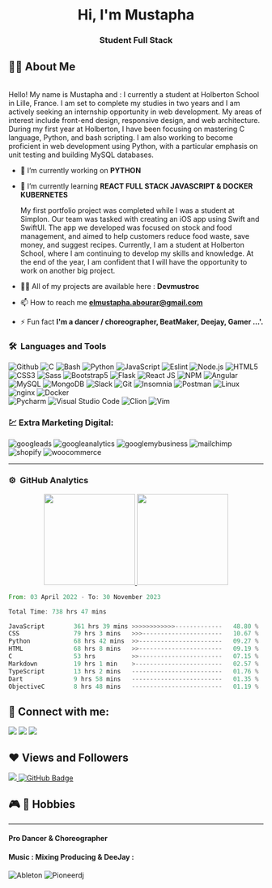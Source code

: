 
<h1 align="center">Hi, I'm Mustapha</h1>
<h3 align="center">Student Full Stack</h3>

## 🙋‍♂️ About Me

<br>
Hello!
My name is Mustapha and :
I currently a student at Holberton School in Lille, France. I am set to complete my studies in two years and I am actively seeking an internship opportunity in web development. My areas of interest include front-end design, responsive design, and web architecture. During my first year at Holberton, I have been focusing on mastering C language, Python, and bash scripting. I am also working to become proficient in web development using Python, with a particular emphasis on unit testing and building MySQL databases.


- 🔭 I’m currently working on **PYTHON**

- 🌱 I’m currently learning **REACT FULL STACK JAVASCRIPT & DOCKER KUBERNETES**

  My first portfolio project was completed while I was a student at Simplon. Our team was tasked with creating an iOS app using Swift and SwiftUI. The app we developed was focused on stock and food management, and aimed to help customers reduce food waste, save money, and suggest recipes. Currently, I am a student at Holberton School, where I am continuing to develop my skills and knowledge. At the end of the year, I am confident that I will have the opportunity to work on another big project.
  
- 👨‍💻 All of my projects are available here : **Devmustroc**
- 📫 How to reach me **elmustapha.abourar@gmail.com**

- ⚡ Fun fact **I'm a dancer / choreographer, BeatMaker, Deejay, Gamer ...'.**

### 🛠 &nbsp;Languages and Tools

![Github](https://img.shields.io/badge/-Github-181717?style=flat-square&logo=GitHub&logoColor=white)
![C](https://img.shields.io/badge/-05122A?style=flat&logo=C&logoColor=A8B9CC)
![Bash](https://img.shields.io/badge/-gnubash-5849BE?style=flat-square&logo=gnubash&logoColor=white)
![Python](https://img.shields.io/badge/-Python-333333?style=flat&logo=python)
![JavaScript](https://img.shields.io/badge/-JavaScript-333333?style=flat&logo=javascript)
![Eslint](https://img.shields.io/badge/-ESLint-4B32C3?style=flat-square&logo=ESLint&logoColor=white)
![Node.js](https://img.shields.io/badge/-Node.js-05122A?style=flat&logo=node.js)
![HTML5](https://img.shields.io/badge/-HTML5-333333?style=flat&logo=HTML5)
![CSS3](https://img.shields.io/badge/-CSS3-333333?style=flat&logo=CSS3&logoColor=1572B6)
![Sass](https://img.shields.io/badge/-Sass-333333?style=flat&logo=sass&logoColor=1572B6)
![Bootstrap5](https://img.shields.io/badge/-Bootstrap-333333?style=flat&logo=bootstrap&logoColor=563D7C)
![Flask](https://img.shields.io/badge/-Flask-000000?style=flat&logo=flask)
![React JS](https://img.shields.io/badge/-React%20JS-333333?style=flat&logo=react)
![NPM](https://img.shields.io/badge/-NPM-CB3837?style=flat-square&logo=NPM&logoColor=white)
![Angular](https://img.shields.io/badge/-Angular-red?style=flat&logo=angular)
![MySQL](https://img.shields.io/badge/-MySQL-333333?style=flat&logo=mysql)
![MongoDB](https://img.shields.io/badge/-MongoDB-FCA121?style=flat&logo=mongodb)
![Slack](https://img.shields.io/badge/-Slack-E01563?style=flat-square&logo=Slack&logoColor=white)
![Git](https://img.shields.io/badge/-Git-333333?style=flat&logo=git)
![Insomnia](https://img.shields.io/badge/-Insomnia-5849BE?style=flat-square&logo=Insomnia&logoColor=white)
![Postman](https://img.shields.io/badge/-Postman-000000?style=flat&logo=postman)
![Linux](https://img.shields.io/badge/-Linux-003366?style=flat&logo=linux)
![nginx](https://img.shields.io/badge/-nginx-003366?style=flat&logo=nginx)
![Docker](https://img.shields.io/badge/-Docker-black?style=flat&logo=docker)
<br>
![Pycharm](https://img.shields.io/badge/-Pycharm-black?style=flat&logo=pycharm)
![Visual Studio Code](https://img.shields.io/badge/-Visual%20Studio%20Code-333333?style=flat&logo=visual-studio-code&logoColor=007ACC)
![Clion](https://img.shields.io/badge/-Clion-black?style=flat&logo=clion)
![Vim](https://img.shields.io/badge/-Vim-black?style=flat&logo=vim)

### 💹 Extra Marketing Digital:
![googleads](https://img.shields.io/badge/-Googleads-black?style=flat&logo=googleads)
![googleanalytics](https://img.shields.io/badge/-Googleanalytics-black?style=flat&logo=googleanalytics)
![googlemybusiness](https://img.shields.io/badge/-GoogleMyBusiness-black?style=flat&logo=googlemybusiness)
![mailchimp](https://img.shields.io/badge/-Mailchimp-black?style=flat&logo=mailchimp)
![shopify](https://img.shields.io/badge/-Shopify-black?style=flat&logo=shopify)
![woocommerce](https://img.shields.io/badge/-Woocommerce-black?style=flat&logo=woocommerce)





---
### ⚙️ &nbsp;GitHub Analytics

<p align="center">
<a href="https://github.com/ShubhamSarda">
  <img height="180em" src="https://github-readme-stats-eight-theta.vercel.app/api?username=Devmustroc&show_icons=true&theme=buefy&include_all_commits=true&count_private=true"/>
  <img height="180em" src="https://github-readme-stats-eight-theta.vercel.app/api/top-langs/?username=Devmustroc&layout=compact&langs_count=8&theme=buefy"/>
</a>
</p>

<!--START_SECTION:waka-->

```rust
From: 03 April 2022 - To: 30 November 2023

Total Time: 738 hrs 47 mins

JavaScript        361 hrs 39 mins >>>>>>>>>>>>-------------   48.80 %
CSS               79 hrs 3 mins   >>>----------------------   10.67 %
Python            68 hrs 42 mins  >>-----------------------   09.27 %
HTML              68 hrs 8 mins   >>-----------------------   09.19 %
C                 53 hrs          >>-----------------------   07.15 %
Markdown          19 hrs 1 min    >------------------------   02.57 %
TypeScript        13 hrs 2 mins   -------------------------   01.76 %
Dart              9 hrs 58 mins   -------------------------   01.35 %
ObjectiveC        8 hrs 48 mins   -------------------------   01.19 %
```

<!--END_SECTION:waka-->


[//]: # (### Spotify Playing 🎧)
[//]: # ([![spotify-github-profile]&#40;https://spotify-github-profile.vercel.app/api/view?uid=31yszhdpu73e77obblougfighahy&cover_image=true&theme=default&show_offline=false&background_color=121212&interchange=false&#41;]&#40;https://github.com/kittinan/spotify-github-profile&#41;)

## 📱 Connect with me:
<p align="left">
<a target="_blank" href="https://www.linkedin.com/in/elmustapha-abourar"><img src="https://img.shields.io/badge/-LinkedIn-0077B5?style=for-the-badge&logo=Linkedin&logoColor=white"></img></a>
<a target="_blank" href="mailto:elmustapha.abourar@gmail.com"><img src="https://img.shields.io/badge/-Gmail-D14836?style=for-the-badge&logo=Gmail&logoColor=white"></img></a>
<a target="_blank" href="https://medium.com/@devmustroc"><img src="https://img.shields.io/badge/-Medium-12100E?style=for-the-badge&logo=Medium&logoColor=white"></img></a>
</p>

<p>

</p>

## ❤ Views and Followers
<a href="https://github.com/Meghna-DAS/github-profile-views-counter">
    <img src="https://komarev.com/ghpvc/?username=Devmustroc">
</a>
<a href="https://github.com/Devmustroc?tab=followers"><img src="https://img.shields.io/github/followers/Devmustroc?label=Followers&style=social" alt="GitHub Badge"></a>

## 🎮 🎹 Hobbies
****
#### Pro Dancer & Choreographer
#### Music : Mixing Producing & DeeJay :
![Ableton](https://img.shields.io/badge/-Ableton-000000?style=flat&logo=abletonlive)
![Pioneerdj](https://img.shields.io/badge/-pioneerdj-000000?style=flat&logo=pioneerdj)


